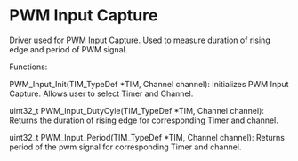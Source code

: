 # PWM Input Capture
Driver used for PWM Input Capture. Used to measure duration of rising edge and period of PWM signal. <br />

Functions:  <br />

PWM_Input_Init(TIM_TypeDef *TIM, Channel channel): Initializes PWM Input Capture. Allows user to select Timer and Channel.<br />

uint32_t PWM_Input_DutyCyle(TIM_TypeDef *TIM, Channel channel): Returns the duration of rising edge for corresponding Timer and channel. <br />

uint32_t PWM_Input_Period(TIM_TypeDef *TIM, Channel channel): Returns period of the pwm signal for corresponding Timer and channel.  <br />
